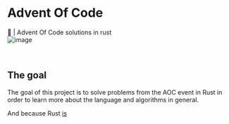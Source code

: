 # Advent Of Code

🎄 | Advent Of Code solutions in rust 
<br>
![image](https://user-images.githubusercontent.com/72028266/209187719-21451fae-aa68-4d65-b469-a9114527c953.png)

<br>

## The goal

The goal of this project is to solve problems from the AOC event in Rust in order to learn more about the language and algorithms in general.

And because Rust [is](https://youtu.be/Z0GX2mTUtfo?t=2)
